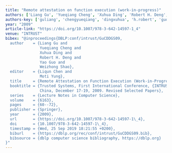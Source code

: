 ```yaml
---
title: "Remote attestation on function execution (work-in-progress)"
authors: ['Liang Gu', 'Yueqiang Cheng', 'Xuhua Ding', 'Robert H. Deng', 'Yao Guo 0001', 'Weizhong Shao']
authors-key: ['guliang', 'chengyueqiang', 'dingxuhua', 'h.robert', 'guoyao', 'shaoweizhong']
year: "2009"
article-link: "https://doi.org/10.1007/978-3-642-14597-1_4"
venue: "INTRUST"
bibex: "@inproceedings{DBLP:conf/intrust/GuCDDGS09,
  author    = {Liang Gu and
               Yueqiang Cheng and
               Xuhua Ding and
               Robert H. Deng and
               Yao Guo and
               Weizhong Shao},
  editor    = {Liqun Chen and
               Moti Yung},
  title     = {Remote Attestation on Function Execution (Work-in-Progress)},
  booktitle = {Trusted Systems, First International Conference, {INTRUST} 2009, Beijing,
               China, December 17-19, 2009. Revised Selected Papers},
  series    = {Lecture Notes in Computer Science},
  volume    = {6163},
  pages     = {60--72},
  publisher = {Springer},
  year      = {2009},
  url       = {https://doi.org/10.1007/978-3-642-14597-1\_4},
  doi       = {10.1007/978-3-642-14597-1\_4},
  timestamp = {Wed, 25 Sep 2019 18:21:55 +0200},
  biburl    = {https://dblp.org/rec/conf/intrust/GuCDDGS09.bib},
  bibsource = {dblp computer science bibliography, https://dblp.org}
}"
---
```

